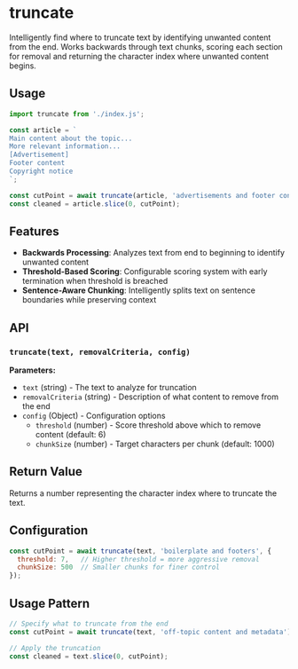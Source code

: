 # truncate

Intelligently find where to truncate text by identifying unwanted content from the end. Works backwards through text chunks, scoring each section for removal and returning the character index where unwanted content begins.

## Usage

```javascript
import truncate from './index.js';

const article = `
Main content about the topic...
More relevant information...
[Advertisement]
Footer content
Copyright notice
`;

const cutPoint = await truncate(article, 'advertisements and footer content');
const cleaned = article.slice(0, cutPoint);
```

## Features

- **Backwards Processing**: Analyzes text from end to beginning to identify unwanted content
- **Threshold-Based Scoring**: Configurable scoring system with early termination when threshold is breached
- **Sentence-Aware Chunking**: Intelligently splits text on sentence boundaries while preserving context

## API

### `truncate(text, removalCriteria, config)`

**Parameters:**
- `text` (string) - The text to analyze for truncation
- `removalCriteria` (string) - Description of what content to remove from the end
- `config` (Object) - Configuration options
  - `threshold` (number) - Score threshold above which to remove content (default: 6)
  - `chunkSize` (number) - Target characters per chunk (default: 1000)

## Return Value

Returns a number representing the character index where to truncate the text.

## Configuration

```javascript
const cutPoint = await truncate(text, 'boilerplate and footers', {
  threshold: 7,   // Higher threshold = more aggressive removal
  chunkSize: 500  // Smaller chunks for finer control
});
```

## Usage Pattern

```javascript
// Specify what to truncate from the end
const cutPoint = await truncate(text, 'off-topic content and metadata');

// Apply the truncation
const cleaned = text.slice(0, cutPoint);
```